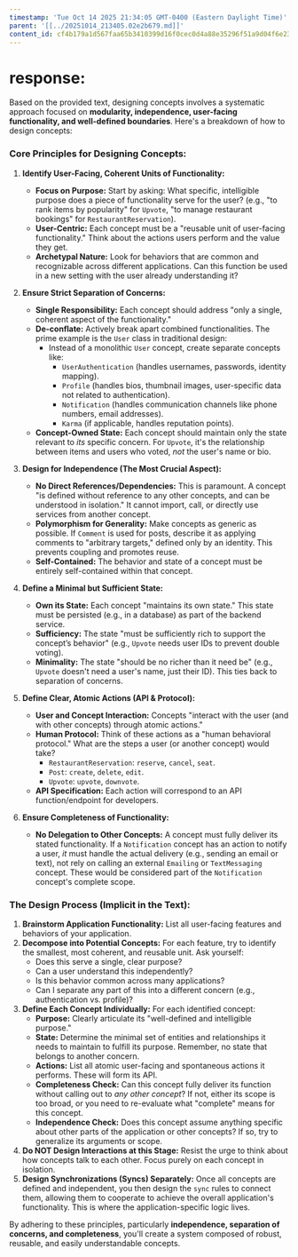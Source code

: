 ```yaml
---
timestamp: 'Tue Oct 14 2025 21:34:05 GMT-0400 (Eastern Daylight Time)'
parent: '[[../20251014_213405.02e2b679.md]]'
content_id: cf4b179a1d567faa65b3410399d16f0cec0d4a88e35296f51a9d04f6e239e0cc
---
```


# response:

Based on the provided text, designing concepts involves a systematic approach focused on **modularity, independence, user-facing functionality, and well-defined boundaries**. Here's a breakdown of how to design concepts:

### Core Principles for Designing Concepts:

1. **Identify User-Facing, Coherent Units of Functionality:**
   * **Focus on Purpose:** Start by asking: What specific, intelligible purpose does a piece of functionality serve for the user? (e.g., "to rank items by popularity" for `Upvote`, "to manage restaurant bookings" for `RestaurantReservation`).
   * **User-Centric:** Each concept must be a "reusable unit of user-facing functionality." Think about the actions users perform and the value they get.
   * **Archetypal Nature:** Look for behaviors that are common and recognizable across different applications. Can this function be used in a new setting with the user already understanding it?

2. **Ensure Strict Separation of Concerns:**
   * **Single Responsibility:** Each concept should address "only a single, coherent aspect of the functionality."
   * **De-conflate:** Actively break apart combined functionalities. The prime example is the `User` class in traditional design:
     * Instead of a monolithic `User` concept, create separate concepts like:
       * `UserAuthentication` (handles usernames, passwords, identity mapping).
       * `Profile` (handles bios, thumbnail images, user-specific data not related to authentication).
       * `Notification` (handles communication channels like phone numbers, email addresses).
       * `Karma` (if applicable, handles reputation points).
   * **Concept-Owned State:** Each concept should maintain only the state relevant to *its* specific concern. For `Upvote`, it's the relationship between items and users who voted, *not* the user's name or bio.

3. **Design for Independence (The Most Crucial Aspect):**
   * **No Direct References/Dependencies:** This is paramount. A concept "is defined without reference to any other concepts, and can be understood in isolation." It cannot import, call, or directly use services from another concept.
   * **Polymorphism for Generality:** Make concepts as generic as possible. If `Comment` is used for posts, describe it as applying comments to "arbitrary targets," defined only by an identity. This prevents coupling and promotes reuse.
   * **Self-Contained:** The behavior and state of a concept must be entirely self-contained within that concept.

4. **Define a Minimal but Sufficient State:**
   * **Own its State:** Each concept "maintains its own state." This state must be persisted (e.g., in a database) as part of the backend service.
   * **Sufficiency:** The state "must be sufficiently rich to support the concept’s behavior" (e.g., `Upvote` needs user IDs to prevent double voting).
   * **Minimality:** The state "should be no richer than it need be" (e.g., `Upvote` doesn't need a user's name, just their ID). This ties back to separation of concerns.

5. **Define Clear, Atomic Actions (API & Protocol):**
   * **User and Concept Interaction:** Concepts "interact with the user (and with other concepts) through atomic actions."
   * **Human Protocol:** Think of these actions as a "human behavioral protocol." What are the steps a user (or another concept) would take?
     * `RestaurantReservation`: `reserve`, `cancel`, `seat`.
     * `Post`: `create`, `delete`, `edit`.
     * `Upvote`: `upvote`, `downvote`.
   * **API Specification:** Each action will correspond to an API function/endpoint for developers.

6. **Ensure Completeness of Functionality:**
   * **No Delegation to Other Concepts:** A concept must fully deliver its stated functionality. If a `Notification` concept has an action to notify a user, *it* must handle the actual delivery (e.g., sending an email or text), not rely on calling an external `Emailing` or `TextMessaging` concept. These would be considered part of the `Notification` concept's complete scope.

### The Design Process (Implicit in the Text):

1. **Brainstorm Application Functionality:** List all user-facing features and behaviors of your application.
2. **Decompose into Potential Concepts:** For each feature, try to identify the smallest, most coherent, and reusable unit. Ask yourself:
   * Does this serve a single, clear purpose?
   * Can a user understand this independently?
   * Is this behavior common across many applications?
   * Can I separate any part of this into a different concern (e.g., authentication vs. profile)?
3. **Define Each Concept Individually:** For each identified concept:
   * **Purpose:** Clearly articulate its "well-defined and intelligible purpose."
   * **State:** Determine the minimal set of entities and relationships it needs to maintain to fulfill its purpose. Remember, no state that belongs to another concern.
   * **Actions:** List all atomic user-facing and spontaneous actions it performs. These will form its API.
   * **Completeness Check:** Can this concept fully deliver its function without calling out to *any other concept*? If not, either its scope is too broad, or you need to re-evaluate what "complete" means for this concept.
   * **Independence Check:** Does this concept assume anything specific about other parts of the application or other concepts? If so, try to generalize its arguments or scope.
4. **Do NOT Design Interactions at this Stage:** Resist the urge to think about how concepts talk to each other. Focus purely on each concept in isolation.
5. **Design Synchronizations (Syncs) Separately:** Once all concepts are defined and independent, you then design the `sync` rules to connect them, allowing them to cooperate to achieve the overall application's functionality. This is where the application-specific logic lives.

By adhering to these principles, particularly **independence, separation of concerns, and completeness**, you'll create a system composed of robust, reusable, and easily understandable concepts.
